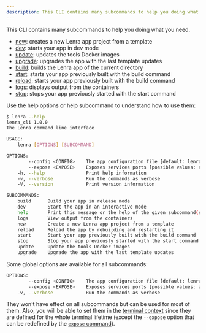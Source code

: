 ```yaml
---
description: This CLI contains many subcommands to help you doing what you need.
---
```


This CLI contains many subcommands to help you doing what you need.

- [new](./new.md): creates a new Lenra app project from a template
- [dev](./dev/index.md): starts your app in dev mode
- [update](./update.md): updates the tools Docker images
- [upgrade](./upgrade.md): upgrades the app with the last template updates
- [build](./build.md): builds the Lenra app of the current directory
- [start](./start.md): starts your app previously built with the build command
- [reload](./reload.md): starts your app previously built with the build command
- [logs](./logs.md): displays output from the containers
- [stop](./stop.md): stops your app previously started with the start command
<!-- - [check](./check/index.md): checks the running app -->

Use the help options or help subcommand to understand how to use them:

```bash
$ lenra --help
lenra_cli 1.0.0
The Lenra command line interface

USAGE:
    lenra [OPTIONS] [SUBCOMMAND]

OPTIONS:
        --config <CONFIG>    The app configuration file [default: lenra.yml]
        --expose <EXPOSE>    Exposes services ports [possible values: app, devtool, postgres, mongo]
    -h, --help               Print help information
    -v, --verbose            Run the commands as verbose
    -V, --version            Print version information

SUBCOMMANDS:
    build      Build your app in release mode
    dev        Start the app in an interactive mode
    help       Print this message or the help of the given subcommand(s)
    logs       View output from the containers
    new        Create a new Lenra app project from a template
    reload     Reload the app by rebuilding and restarting it
    start      Start your app previously built with the build command
    stop       Stop your app previously started with the start command
    update     Update the tools Docker images
    upgrade    Upgrade the app with the last template updates
```

Some global options are available for all subcommands:

```bash
OPTIONS:
        --config <CONFIG>    The app configuration file [default: lenra.yml]
        --expose <EXPOSE>    Exposes services ports [possible values: app, devtool, postgres, mongo]
    -v, --verbose            Run the commands as verbose
```

They won't have effect on all subcommands but can be used for most of them.
Also, you will be able to set them in the [terminal context](./terminal/index.md) since they are defined for the whole terminal lifetime (except the `--expose` option that can be redefined by the [`expose` command](./terminal/expose.md)).
